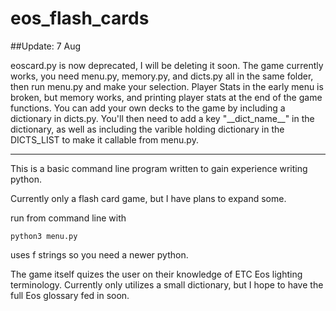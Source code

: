 # eos_flash_cards

##Update: 7 Aug

eoscard.py is now deprecated, I will be deleting it soon. The game currently works, 
you need menu.py, memory.py, and dicts.py all in the same folder, then run menu.py
and make your selection. Player Stats in the early menu is broken, but memory works, 
and printing player stats at the end of the game functions. You can add your own 
decks to the game by including a dictionary in dicts.py. You'll then need to 
add a key "\_\_dict_name\_\_" in the dictionary, as well as including the varible holding 
dictionary in the DICTS_LIST to make it callable from menu.py.

********

This is a basic command line program written to gain experience writing
python. 

Currently only a flash card game, but I have plans to expand some.

run from command line with
   
    python3 menu.py
    
uses f strings so you need a newer python.

The game itself quizes the user on their knowledge of 
ETC Eos lighting terminology. Currently only utilizes a small
dictionary, but I hope to have the full Eos glossary fed in
soon.
